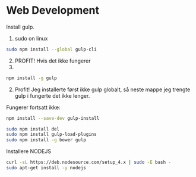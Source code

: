 Web Development
====
Install gulp.
1. sudo on linux
```bash
sudo npm install --global gulp-cli
```
2. PROFIT!
Hvis det ikke fungerer
1. 
```bash
npm install -g gulp
```
2. Profit!
Jeg installerte først ikke gulp globalt, så neste mappe jeg 
trengte gulp i fungerte det ikke lenger.

Fungerer fortsatt ikke:
```bash
npm install --save-dev gulp-install

sudo npm install del
sudo npm install gulp-load-plugins
sudo npm install -g bower gulp
```

Installere NODEJS
```bash
curl -sL https://deb.nodesource.com/setup_4.x | sudo -E bash -
sudo apt-get install -y nodejs
```